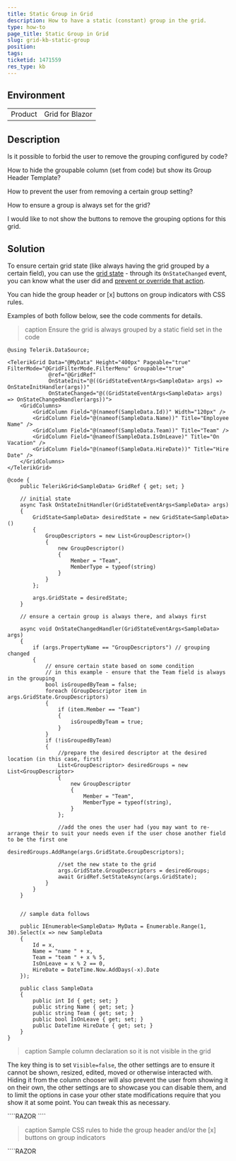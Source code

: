 ```yaml
---
title: Static Group in Grid
description: How to have a static (constant) group in the grid.
type: how-to
page_title: Static Group in Grid
slug: grid-kb-static-group
position: 
tags: 
ticketid: 1471559
res_type: kb
---
```


## Environment
<table>
	<tbody>
		<tr>
			<td>Product</td>
			<td>Grid for Blazor</td>
		</tr>
	</tbody>
</table>


## Description
Is it possible to forbid the user to remove the grouping configured by code?

How to hide the groupable column (set from code) but show its Group Header Template?

How to prevent the user from removing a certain group setting?

How to ensure a group is always set for the grid?

I would like to not show the buttons to remove the grouping options for this grid.

## Solution
To ensure certain grid state (like always having the grid grouped by a certain field), you can use the [grid state](slug://grid-state) - through its `OnStateChanged` event, you can know what the user did and [prevent or override that action](slug://grid-state#onstatechanged).

You can hide the group header or [x] buttons on group indicators with CSS rules.

Examples of both follow below, see the code comments for details.

>caption Ensure the grid is always grouped by a static field set in the code

````RAZOR
@using Telerik.DataSource;

<TelerikGrid Data="@MyData" Height="400px" Pageable="true" FilterMode="@GridFilterMode.FilterMenu" Groupable="true"
             @ref="@GridRef"
             OnStateInit="@((GridStateEventArgs<SampleData> args) => OnStateInitHandler(args))"
             OnStateChanged="@((GridStateEventArgs<SampleData> args) => OnStateChangedHandler(args))">
    <GridColumns>
        <GridColumn Field="@(nameof(SampleData.Id))" Width="120px" />
        <GridColumn Field="@(nameof(SampleData.Name))" Title="Employee Name" />
        <GridColumn Field="@(nameof(SampleData.Team))" Title="Team" />
        <GridColumn Field="@nameof(SampleData.IsOnLeave)" Title="On Vacation" />
        <GridColumn Field="@(nameof(SampleData.HireDate))" Title="Hire Date" />
    </GridColumns>
</TelerikGrid>

@code {
    public TelerikGrid<SampleData> GridRef { get; set; }

    // initial state
    async Task OnStateInitHandler(GridStateEventArgs<SampleData> args)
    {
        GridState<SampleData> desiredState = new GridState<SampleData>()
        {
            GroupDescriptors = new List<GroupDescriptor>()
            {
                new GroupDescriptor()
                {
                    Member = "Team",
                    MemberType = typeof(string)
                }
            }
        };

        args.GridState = desiredState;
    }

    // ensure a certain group is always there, and always first

    async void OnStateChangedHandler(GridStateEventArgs<SampleData> args)
    {
        if (args.PropertyName == "GroupDescriptors") // grouping changed
        {
            // ensure certain state based on some condition
            // in this example - ensure that the Team field is always in the grouping
            bool isGroupedByTeam = false;
            foreach (GroupDescriptor item in args.GridState.GroupDescriptors)
            {
                if (item.Member == "Team")
                {
                    isGroupedByTeam = true;
                }
            }
            if (!isGroupedByTeam)
            {
                //prepare the desired descriptor at the desired location (in this case, first)
                List<GroupDescriptor> desiredGroups = new List<GroupDescriptor>
                {
                    new GroupDescriptor
                    {
                        Member = "Team",
                        MemberType = typeof(string),
                    }
                };

                //add the ones the user had (you may want to re-arrange their to suit your needs even if the user chose another field to be the first one
                desiredGroups.AddRange(args.GridState.GroupDescriptors);

                //set the new state to the grid
                args.GridState.GroupDescriptors = desiredGroups;
                await GridRef.SetStateAsync(args.GridState);
            }
        }
    }


    // sample data follows

    public IEnumerable<SampleData> MyData = Enumerable.Range(1, 30).Select(x => new SampleData
    {
        Id = x,
        Name = "name " + x,
        Team = "team " + x % 5,
        IsOnLeave = x % 2 == 0,
        HireDate = DateTime.Now.AddDays(-x).Date
    });

    public class SampleData
    {
        public int Id { get; set; }
        public string Name { get; set; }
        public string Team { get; set; }
        public bool IsOnLeave { get; set; }
        public DateTime HireDate { get; set; }
    }
}
````

>caption Sample column declaration so it is not visible in the grid

The key thing is to set `Visible=false`, the other settings are to ensure it cannot be shown, resized, edited, moved or otherwise interacted with. Hiding it from the column chooser will also prevent the user from showing it on their own, the other settings are to showcase you can disable them, and to limit the options in case your other state modifications require that you show it at some point. You can tweak this as necessary.

<div class="skip-repl"></div>
````RAZOR
    <GridColumn Field="@(nameof(SampleData.Team))" Title="Team" Width="0px" VisibleInColumnChooser="false" Visible="false"
                Reorderable="false" Resizable="false" Filterable="false" Sortable="false" Groupable="false" Editable="false" Lockable="false">
    </GridColumn>
````

>caption Sample CSS rules to hide the group header and/or the [x] buttons on group indicators

<div class="skip-repl"></div>
````RAZOR
<style>
    /* if you add the no-group-header Class to the grid, the following rule 
    will hide the group header so the user cannot change grouping on their own */
/*    .no-group-header .k-grouping-header {
        display: none;
    }*/


    /* if you add the hide-first-x-button Class to the grid, the following rule
    will hide the [x] button from the first group indicator, so if you always keep it as the first one
    the user won't be able to remove it on their own.
    If you remove the :first-of-type pseudoclass, you can remove the [x] buttons from all groups
    */
/*    .hide-first-x-button .k-grouping-header .k-indicator-container:first-of-type .k-button.k-button-icon.k-bare {
        display: none;
    }*/
</style>
````
